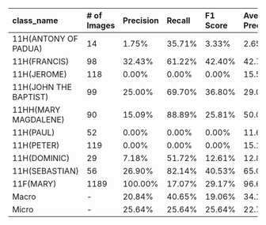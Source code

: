 | class_name            | # of Images   | Precision   | Recall   | F1 Score   | Average Precision   |
|:----------------------|:--------------|:------------|:---------|:-----------|:--------------------|
| 11H(ANTONY OF PADUA)  | 14            | 1.75%       | 35.71%   | 3.33%      | 2.65%               |
| 11H(FRANCIS)          | 98            | 32.43%      | 61.22%   | 42.40%     | 42.71%              |
| 11H(JEROME)           | 118           | 0.00%       | 0.00%    | 0.00%      | 15.58%              |
| 11H(JOHN THE BAPTIST) | 99            | 25.00%      | 69.70%   | 36.80%     | 29.01%              |
| 11HH(MARY MAGDALENE)  | 90            | 15.09%      | 88.89%   | 25.81%     | 50.06%              |
| 11H(PAUL)             | 52            | 0.00%       | 0.00%    | 0.00%      | 11.68%              |
| 11H(PETER)            | 119           | 0.00%       | 0.00%    | 0.00%      | 15.11%              |
| 11H(DOMINIC)          | 29            | 7.18%       | 51.72%   | 12.61%     | 12.84%              |
| 11H(SEBASTIAN)        | 56            | 26.90%      | 82.14%   | 40.53%     | 65.07%              |
| 11F(MARY)             | 1189          | 100.00%     | 17.07%   | 29.17%     | 96.62%              |
| Macro                 | -             | 20.84%      | 40.65%   | 19.06%     | 34.13%              |
| Micro                 | -             | 25.64%      | 25.64%   | 25.64%     | 22.78%              |